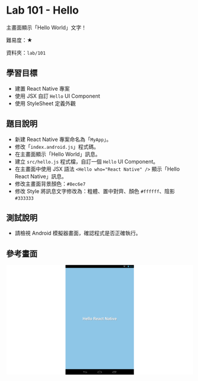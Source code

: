 # Lab 101 - Hello

主畫面顯示「Hello World」文字！

難易度：★

資料夾：`lab/101`

## 學習目標

* 建置 React Native 專案
* 使用 JSX 自訂 `Hello` UI Component
* 使用 StyleSheet 定義外觀

## 題目說明

* 新建 React Native 專案命名為「`MyApp`」。
* 修改「`index.android.js`」程式碼。
* 在主畫面顯示「Hello World」訊息。
* 建立 `src/hello.js` 程式檔，自訂一個 `Hello` UI Component。
* 在主畫面中使用 JSX 語法 `<Hello who="React Native" />` 顯示「Hello React Native」訊息。
* 修改主畫面背景顏色：`#8ec6e7`
* 修改 Style 將訊息文字修改為：粗體、置中對齊、顏色 `#ffffff`、陰影 `#333333`

## 測試說明

* 請檢視 Android 模擬器畫面，確認程式是否正確執行。

## 參考畫面

![screencap](screencap.png)
